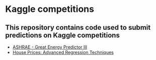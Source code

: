 # Kaggle competitions
This repository contains code used to submit predictions on Kaggle competitions
---
* [ASHRAE - Great Energy Predictor III](<./Ashrae energy prediction/>)
* [House Prices: Advanced Regression Techniques](<./House prices regression/>)

